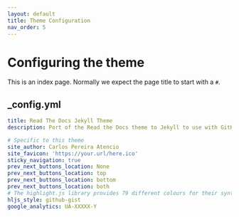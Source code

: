 ```yaml
---
layout: default
title: Theme Configuration
nav_order: 5
---
```


# Configuring the theme

This is an index page. Normally we expect the page title to start with a `#`.

## _config.yml


```yml
title: Read The Docs Jekyll Theme
description: Port of the Read the Docs theme to Jekyll to use with GitHub Pages.

# Specific to this theme
site_author: Carlos Pereira Atencio
site_favicon: 'https://your.url/here.ico'
sticky_navigation: true
prev_next_buttons_location: None
prev_next_buttons_location: top
prev_next_buttons_location: bottom
prev_next_buttons_location: both
# The highlight.js library provides 79 different colours for their syntax highlighting. The default is github-gist.
hljs_style: github-gist
google_analytics: UA-XXXXX-Y
```
